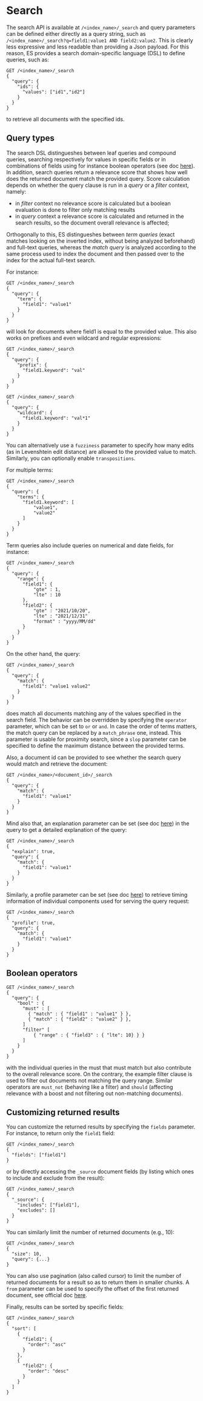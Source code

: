 # Search

The search API is available at `/<index_name>/_search` and query parameters can be defined either directly as a query string, such as `/<index_name>/_search?q=field1:value1 AND field2:value2`. This is clearly less expressive and less readable than providing a Json payload.
For this reason, ES provides a search domain-specific language (DSL) to define queries, such as:

```
GET /<index_name>/_search
{
  "query": {
    "ids": {
      "values": ["id1","id2"]
    }
  }
}
```

to retrieve all documents with the specified ids. 

## Query types

The search DSL distingueshes between leaf queries and compound queries, searching respectively for values in specific fields or in combinations of fields using for instance boolean operators (see doc [here](https://www.elastic.co/guide/en/elasticsearch/reference/current/query-dsl.html)). In addition, search queries return a relevance score that shows how well does the returned document match the provided query. Score calculation depends on whether the query clause is run in a *query* or a *filter* context, namely:

* in *filter* context no relevance score is calculated but a boolean evaluation is done to filter only matching results
* in *query* context a relevance score is calculated and returned in the search results, so the document overall relevance is affected;

Orthogonally to this, ES distingueshes between *term queries* (exact matches looking on the inverted index, without being analyzed beforehand) and full-text queries, whereas the *match query* is analyzed according to the same process used to index the document and then passed over to the index for the actual full-text search. 

For instance:

```
GET /<index_name>/_search
{
  "query": {
    "term": {
      "field1": "value1"
    }
  }
}
```

will look for documents where field1 is equal to the provided value. This also works on prefixes and even wildcard and regular expressions:

```
GET /<index_name>/_search
{
  "query": {
    "prefix": {
      "field1.keyword": "val"
    }
  }
}
```

```
GET /<index_name>/_search
{
  "query": {
    "wildcard": {
      "field1.keyword": "val*1"
    }
  }
}
```

You can alternatively use a `fuzziness` parameter to specify how many edits (as in Levenshtein edit distance) are allowed to the provided value to match. Similarly, you can optionally enable `transpositions`.

For multiple terms:

```
GET /<index_name>/_search
{
  "query": {
    "terms": {
      "field1.keyword": [
          "value1",
          "value2"
      ]
    }
  }
}
```

Term queries also include queries on numerical and date fields, for instance:

```
GET /<index_name>/_search
{
  "query": {
    "range": {
      "field1": {
          "gte" : 1,
          "lte" : 10
      },
      "field2": {
          "gte" : "2021/10/20",
          "lte" : "2021/12/31"
          "format" : "yyyy/MM/dd"
      }
    }
  }
}
```

On the other hand, the query:

```
GET /<index_name>/_search
{
  "query": {
    "match": {
      "field1": "value1 value2"
    }
  }
}
```

does match all documents matching any of the values specified in the search field. The behavior can be overridden by specifying the `operator` parameter, which can be set to `or` or `and`. In case the order of terms matters, the match query can be replaced by a `match_phrase` one, instead. This parameter is usable for proximity search, since a `slop` parameter can be specified to define the maximum distance between the provided terms.

Also, a document id can be provided to see whether the search query would match and retrieve the document:

```
GET /<index_name>/<document_id>/_search
{
  "query": {
    "match": {
      "field1": "value1"
    }
  }
}
```

Mind also that, an explanation parameter can be set (see doc [here](https://www.elastic.co/guide/en/elasticsearch/reference/current/search-explain.html)) in the query to get a detailed explanation of the query:

```
GET /<index_name>/_search
{
  "explain": true,
  "query": {
    "match": {
      "field1": "value1"
    }
  }
}
```

Similarly, a profile parameter can be set (see doc [here](https://www.elastic.co/guide/en/elasticsearch/reference/current/search-profile.html)) to retrieve timing information of individual components used for serving the query request:

```
GET /<index_name>/_search
{
  "profile": true,
  "query": {
    "match": {
      "field1": "value1"
    }
  }
}
```

## Boolean operators

```
GET /<index_name>/_search
{
  "query": {
    "bool" : {
      "must" : [
        { "match" : { "field1" : "value1" } },
        { "match" : { "field2" : "value2" } },
      ]
      "filter" [
          { "range" : { "field3" : { "lte": 10} } }
      ]
    }
  }
}
```

with the individual queries in the must that must match but also contribute to the overall relevance score.
On the contrary, the example filter clause is used to filter out documents not matching the query range.
Similar operators are `must_not` (behaving like a filter) and `should` (affecting relevance with a boost and not filtering out non-matching documents).

## Customizing returned results
You can customize the returned results by specifying the `fields` parameter. For instance, to return only the `field1` field:

```
GET /<index_name>/_search
{
  "fields": ["field1"]
}
```
 
or by directly accessing the `_source` document fields (by listing which ones to include and exclude from the result):

```
GET /<index_name>/_search
{
  "_source": {
    "includes": ["field1"],
    "excludes": []
  }
}
```

You can similarly limit the number of returned documents (e.g., 10):
```
GET /<index_name>/_search
{
  "size": 10,
  "query": {...}
}
```

You can also use pagination (also called cursor) to limit the number of returned documents for a result so as to return them in smaller chunks. A `from` parameter can be used to specify the offset of the first returned document, see official doc [here](https://www.elastic.co/guide/en/elasticsearch/reference/current/paginate-search-results.html).

Finally, results can be sorted by specific fields:

```
GET /<index_name>/_search
{
  "sort": [
    {
      "field1": {
        "order": "asc"
      }
    },
    {
      "field2": {
        "order": "desc"
      }
    }
  ]
}
```